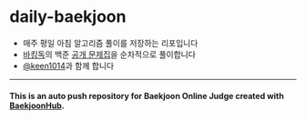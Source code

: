 # daily-baekjoon

- 매주 평일 아침 알고리즘 풀이를 저장하는 리포입니다
- [바킹독](https://github.com/encrypted-def)의 백준 [공개 문제집](https://www.acmicpc.net/workbook/by/BaaaaaaaaaaarkingDog)을 순차적으로 풀이합니다
- [@keen1014](https://github.com/keen1014)과 함께 합니다

---
#### This is an auto push repository for Baekjoon Online Judge created with [BaekjoonHub](https://github.com/BaekjoonHub/BaekjoonHub).
